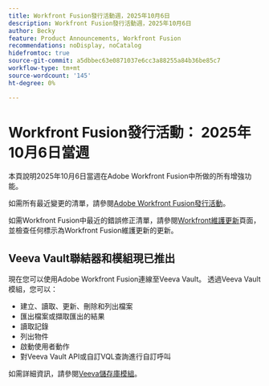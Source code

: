 ```yaml
---
title: Workfront Fusion發行活動週，2025年10月6日
description: Workfront Fusion發行活動週，2025年10月6日
author: Becky
feature: Product Announcements, Workfront Fusion
recommendations: noDisplay, noCatalog
hidefromtoc: true
source-git-commit: a5dbbec63e0871037e6cc3a88255a84b36be85c7
workflow-type: tm+mt
source-wordcount: '145'
ht-degree: 0%

---
```


# Workfront Fusion發行活動： 2025年10月6日當週

本頁說明2025年10月6日當週在Adobe Workfront Fusion中所做的所有增強功能。

如需所有最近變更的清單，請參閱[Adobe Workfront Fusion發行活動](/help/workfront-fusion/fusion-product-releases/fusion-release-activity.md)。

如需Workfront Fusion中最近的錯誤修正清單，請參閱[Workfront維護更新](https://experienceleague.adobe.com/zh-hant/docs/workfront-known-issues/releases/current-updates)頁面，並檢查任何標示為Workfront Fusion維護更新的更新。


## Veeva Vault聯結器和模組現已推出

現在您可以使用Adobe Workfront Fusion連線至Veeva Vault。 透過Veeva Vault模組，您可以：

* 建立、讀取、更新、刪除和列出檔案
* 匯出檔案或擷取匯出的結果
* 讀取記錄
* 列出物件
* 啟動使用者動作
* 對Veeva Vault API或自訂VQL查詢進行自訂呼叫

如需詳細資訊，請參閱[Veeva儲存庫模組](/help/workfront-fusion/references/apps-and-modules/third-party-connectors/veeva-vault-modules.md)。

